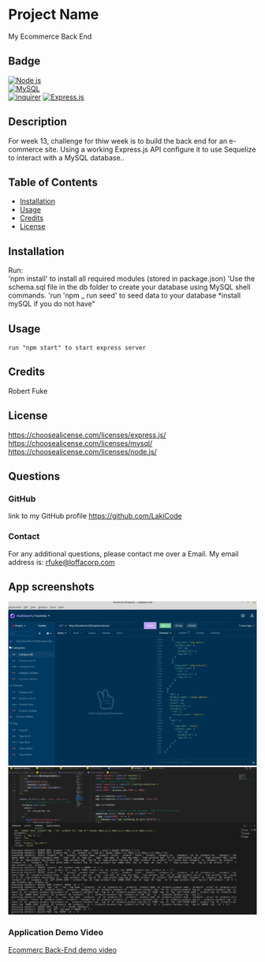 # Project Name

My Ecommerce Back End

## Badge

[![Node js](https://img.shields.io/badge/node.js-%2343853D.svg?style=for-the-badge&logo=node-dot-js&logoColor=white)](https://shields.io/)  
[![MySQL](https://img.shields.io/badge/MySQL-%23E34F26.svg?style=for-the-badge&logo=MySLQ&logoColor=white)](https://shields.io/)  
[![inquirer](https://img.shields.io/badge/inquirer-%231572B6.svg?style=for-the-badge&logo=inquirer&logoColor=white)](https://shields.io/)
[![Express.js](https://img.shields.io/badge/express.js-%23404d59.svg?style=for-the-badge&logo=express&logoColor=%2361DAFB)](https://shields.io/)

## Description

For week 13, challenge for thiw week is to build the back end for an e-commerce site. Using a working Express.js API configure it to use Sequelize to interact with a MySQL database..

## Table of Contents

- [Installation](#installation)
- [Usage](#usage)
- [Credits](#credits)
- [License](#license)

## Installation

Run:  
 'npm install' to install all required modules (stored in package.json)
'Use the schema.sql file in the db folder to create your database using MySQL shell commands.
'run 'npm \_ run seed' to seed data to your database
\*install mySQL if you do not have"

## Usage

    run "npm start" to start express server

## Credits

Robert Fuke

## License

https://choosealicense.com/licenses/express.js/  
 https://choosealicense.com/licenses/mysql/  
 https://choosealicense.com/licenses/node.js/

## Questions

### GitHub

link to my GitHub profile
https://github.com/LakiCode

### Contact

For any additional questions, please contact me over a Email.
My email address is:
rfuke@loffacorp.com

## App screenshots

![alt text](/Images/insomnia.JPG 'Insomnia get results')
![alt text](/Images/mySQL.JPG 'Output from app MySQL query')

### Application Demo Video

<a href="https://drive.google.com/file/d/1-gcdhzqJdfmwjuJhB0xcx2-FIGbBP3Mm/view" target="_blank">Ecommerc Back-End demo video</a>
